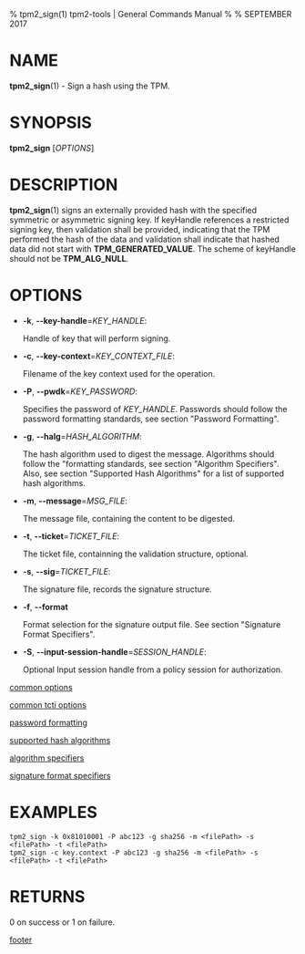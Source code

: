 % tpm2_sign(1) tpm2-tools | General Commands Manual
%
% SEPTEMBER 2017

# NAME

**tpm2_sign**(1) - Sign a hash using the TPM.

# SYNOPSIS

**tpm2_sign** [*OPTIONS*]

# DESCRIPTION

**tpm2_sign**(1) signs an externally provided hash with the specified symmetric or
asymmetric signing key. If keyHandle references a restricted signing key, then
validation shall be provided, indicating that the TPM performed the hash of the
data and validation shall indicate that hashed data did not start with
**TPM_GENERATED_VALUE**. The scheme of keyHandle should not be **TPM_ALG_NULL**.

# OPTIONS

  * **-k**, **--key-handle**=_KEY\_HANDLE_:

    Handle of key that will perform signing.

  * **-c**, **--key-context**=_KEY\_CONTEXT\_FILE_:

    Filename of the key context used for the operation.

  * **-P**, **--pwdk**=_KEY\_PASSWORD_:

    Specifies the password of _KEY\_HANDLE_. Passwords should follow the
    password formatting standards, see section "Password Formatting".

  * **-g**, **--halg**=_HASH\_ALGORITHM_:

    The hash algorithm used to digest the message.
    Algorithms should follow the "formatting standards, see section
    "Algorithm Specifiers".
    Also, see section "Supported Hash Algorithms" for a list of supported hash
    algorithms.


  * **-m**, **--message**=_MSG\_FILE_:

    The message file, containing the content to be  digested.

  * **-t**, **--ticket**=_TICKET\_FILE_:

    The ticket file, containning the validation structure, optional.

  * **-s**, **--sig**=_TICKET\_FILE_:

    The signature file, records the signature structure.

  * **-f**, **--format**

    Format selection for the signature output file. See section "Signature Format Specifiers".

  * **-S**, **--input-session-handle**=_SESSION\_HANDLE_:

    Optional Input session handle from a policy session for authorization.

[common options](common/options.md)

[common tcti options](common/tcti.md)

[password formatting](common/password.md)

[supported hash algorithms](common/hash.md)

[algorithm specifiers](common/alg.md)

[signature format specifiers](common/signature.md)

# EXAMPLES


```
tpm2_sign -k 0x81010001 -P abc123 -g sha256 -m <filePath> -s <filePath> -t <filePath>
tpm2_sign -c key.context -P abc123 -g sha256 -m <filePath> -s <filePath> -t <filePath>
```

# RETURNS

0 on success or 1 on failure.

[footer](common/footer.md)
